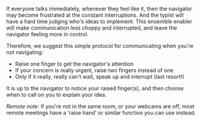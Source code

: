 
If everyone talks immediately, whenever they feel like it, then the navigator may become frustrated at the constant interruptions. And the typist will have a hard time judging who's ideas to implement. This ensemble enabler will make communication less choppy and interrupted, and leave the navigator feeling more in control.

Therefore, we suggest this simple protocol for communicating when you're not navigating: 

 * Raise one finger to get the navigator's attention
 * If your concern is really urgent, raise two fingers instead of one
 * Only if it really, really can't wait, speak up and interrupt (last resort!)

It is up to the navigator to notice your raised finger(s), and then choose when to call on you to explain your idea.

_Remote note_: If you're not in the same room, or your webcams are off, most remote meetings have a ‘raise hand' or similar function you can use instead.
